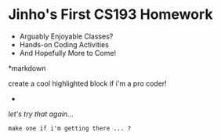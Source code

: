 # Jinho's First CS193 Homework

- Arguably Enjoyable Classes?
- Hands-on Coding Activities
- And Hopefully More to Come! 

*markdown

create a cool highlighted block if i'm a pro coder!

*

_let's try that again..._

```
make one if i'm getting there ... ?
```


